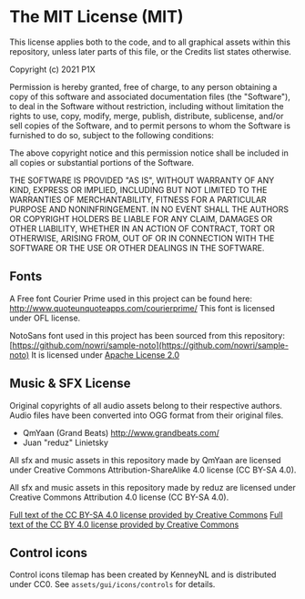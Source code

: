 # The MIT License (MIT)
This license applies both to the code, and to all graphical assets within this repository, unless later parts of this file, or the Credits list states otherwise.

Copyright (c) 2021 P1X

Permission is hereby granted, free of charge, to any person obtaining a copy
of this software and associated documentation files (the "Software"), to deal
in the Software without restriction, including without limitation the rights
to use, copy, modify, merge, publish, distribute, sublicense, and/or sell
copies of the Software, and to permit persons to whom the Software is
furnished to do so, subject to the following conditions:

The above copyright notice and this permission notice shall be included in all
copies or substantial portions of the Software.

THE SOFTWARE IS PROVIDED "AS IS", WITHOUT WARRANTY OF ANY KIND, EXPRESS OR
IMPLIED, INCLUDING BUT NOT LIMITED TO THE WARRANTIES OF MERCHANTABILITY,
FITNESS FOR A PARTICULAR PURPOSE AND NONINFRINGEMENT. IN NO EVENT SHALL THE
AUTHORS OR COPYRIGHT HOLDERS BE LIABLE FOR ANY CLAIM, DAMAGES OR OTHER
LIABILITY, WHETHER IN AN ACTION OF CONTRACT, TORT OR OTHERWISE, ARISING FROM,
OUT OF OR IN CONNECTION WITH THE SOFTWARE OR THE USE OR OTHER DEALINGS IN THE
SOFTWARE.



## Fonts
A Free font Courier Prime used in this project can be found here:
http://www.quoteunquoteapps.com/courierprime/
This font is licensed under OFL license.

NotoSans font used in this project has been sourced from this repository:
[https://github.com/nowri/sample-noto](https://github.com/nowri/sample-noto)
It is licensed under [Apache License 2.0](http://www.apache.org/licenses/LICENSE-2.0.html)

## Music & SFX License
Original copyrights of all audio assets belong to their respective authors. Audio files have been converted into OGG format from their original files.
 - QmYaan (Grand Beats) http://www.grandbeats.com/
 - Juan "reduz" Linietsky

All sfx and music assets in this repository made by QmYaan are licensed under Creative Commons Attribution-ShareAlike 4.0 license (CC BY-SA 4.0).

All sfx and music assets in this repository made by reduz are licensed under Creative Commons Attribution 4.0 license (CC BY-SA 4.0).

[Full text of the CC BY-SA 4.0 license provided by Creative Commons](http://creativecommons.org/licenses/by-sa/4.0/legalcode)
[Full text of the CC BY 4.0 license provided by Creative Commons](http://creativecommons.org/licenses/by/4.0/legalcode)

## Control icons
Control icons tilemap has been created by KenneyNL and is distributed under CC0. See `assets/gui/icons/controls` for details.
